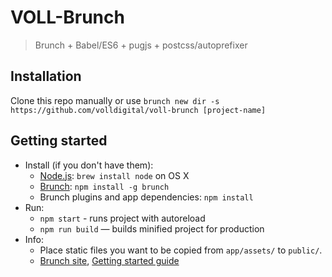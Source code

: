 # VOLL-Brunch

> Brunch + Babel/ES6 + pugjs + postcss/autoprefixer

## Installation

Clone this repo manually or use `brunch new dir -s https://github.com/volldigital/voll-brunch [project-name]`

## Getting started

* Install (if you don't have them):
    * [Node.js](http://nodejs.org): `brew install node` on OS X
    * [Brunch](http://brunch.io): `npm install -g brunch`
    * Brunch plugins and app dependencies: `npm install`
* Run:
    * `npm start` - runs project with autoreload
    * `npm run build` — builds minified project for production
* Info:
    * Place static files you want to be copied from `app/assets/` to `public/`.
    * [Brunch site](http://brunch.io), [Getting started guide](https://github.com/brunch/brunch-guide#readme)

